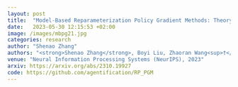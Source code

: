 ```yaml
---
layout: post
title:  "Model-Based Reparameterization Policy Gradient Methods: Theory and Practical Algorithms"
date:   2023-05-30 12:15:53 +02:00
image: /images/mbpg21.jpg
categories: research
author: "Shenao Zhang"
authors: "<strong>Shenao Zhang</strong>, Boyi Liu, Zhaoran Wang<sup>†</sup>, Tuo Zhao<sup>†</sup>"
venue: "Neural Information Processing Systems (NeurIPS), 2023"
arxiv: https://arxiv.org/abs/2310.19927
code: https://github.com/agentification/RP_PGM
---
```

